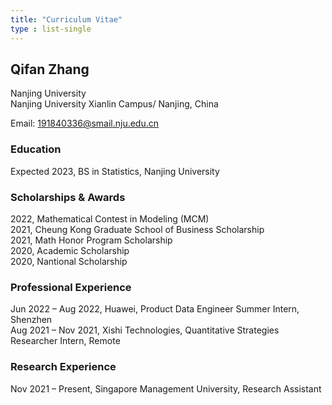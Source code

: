 ```yaml
---
title: "Curriculum Vitae"
type : list-single
---
```


## Qifan Zhang

Nanjing University\
Nanjing University Xianlin Campus/
Nanjing, China

Email: 191840336@smail.nju.edu.cn

### Education
Expected 2023, BS in Statistics, Nanjing University

### Scholarships & Awards
2022, Mathematical Contest in Modeling (MCM)\
2021, Cheung Kong Graduate School of Business Scholarship\
2021, Math Honor Program Scholarship\
2020, Academic Scholarship\
2020, Nantional Scholarship

### Professional Experience
Jun 2022 – Aug 2022, Huawei, Product Data Engineer Summer Intern, Shenzhen\
Aug 2021 – Nov 2021, Xishi Technologies, Quantitative Strategies Researcher Intern, Remote

### Research Experience
Nov 2021 – Present, Singapore Management University, Research Assistant
